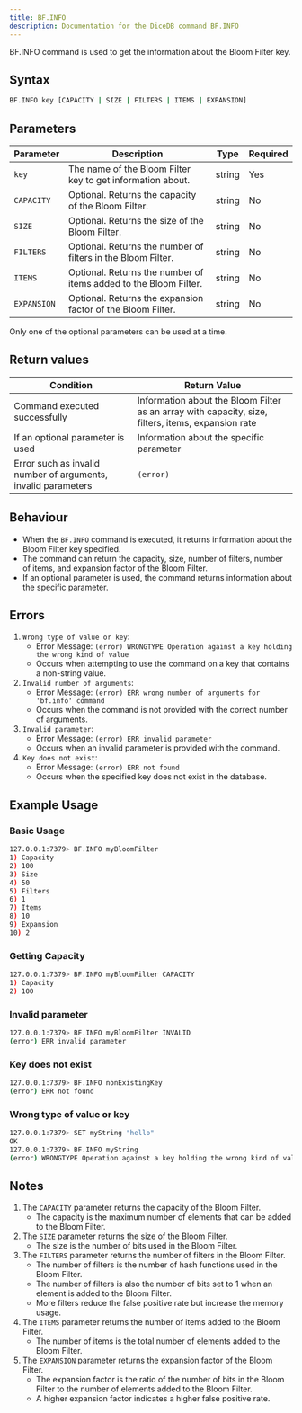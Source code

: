 ```yaml
---
title: BF.INFO
description: Documentation for the DiceDB command BF.INFO
---
```

<!-- description -->
BF.INFO command is used to get the information about the Bloom Filter key. 

## Syntax

```bash
BF.INFO key [CAPACITY | SIZE | FILTERS | ITEMS | EXPANSION]
```

## Parameters
| Parameter | Description                                                               | Type    | Required |
|-----------|---------------------------------------------------------------------------|---------|----------|
| `key`       | The name of the Bloom Filter key to get information about.                | string  | Yes      |
| `CAPACITY`  | Optional. Returns the capacity of the Bloom Filter.                       | string  | No       |
| `SIZE`      | Optional. Returns the size of the Bloom Filter.                           | string  | No       |
| `FILTERS`   | Optional. Returns the number of filters in the Bloom Filter.              | string  | No       |
| `ITEMS`     | Optional. Returns the number of items added to the Bloom Filter.          | string  | No       |
| `EXPANSION` | Optional. Returns the expansion factor of the Bloom Filter.               | string  | No       |

Only one of the optional parameters can be used at a time.



## Return values

| Condition                                      | Return Value                                      |
|------------------------------------------------|---------------------------------------------------|
| Command executed successfully                  | Information about the Bloom Filter as an array with capacity, size, filters, items, expansion rate             |
| If an optional parameter is used               | Information about the specific parameter         |
| Error such as invalid number of arguments, invalid parameters      | `(error)`                                   |,

## Behaviour

- When the `BF.INFO` command is executed, it returns information about the Bloom Filter key specified.
- The command can return the capacity, size, number of filters, number of items, and expansion factor of the Bloom Filter.
- If an optional parameter is used, the command returns information about the specific parameter.

## Errors

1. `Wrong type of value or key`:
   - Error Message: `(error) WRONGTYPE Operation against a key holding the wrong kind of value`
   - Occurs when attempting to use the command on a key that contains a non-string value.
2. `Invalid number of arguments`:
   - Error Message: `(error) ERR wrong number of arguments for 'bf.info' command`
   - Occurs when the command is not provided with the correct number of arguments.
3. `Invalid parameter`:
    - Error Message: `(error) ERR invalid parameter`
    - Occurs when an invalid parameter is provided with the command.
4. `Key does not exist`:
    - Error Message: `(error) ERR not found`
    - Occurs when the specified key does not exist in the database.

## Example Usage

### Basic Usage

```bash
127.0.0.1:7379> BF.INFO myBloomFilter
1) Capacity
2) 100
3) Size
4) 50
5) Filters
6) 1
7) Items
8) 10
9) Expansion
10) 2
```
### Getting Capacity
<!-- getting capacity -->
```bash
127.0.0.1:7379> BF.INFO myBloomFilter CAPACITY
1) Capacity
2) 100
```

### Invalid parameter

```bash
127.0.0.1:7379> BF.INFO myBloomFilter INVALID
(error) ERR invalid parameter
```

### Key does not exist

```bash
127.0.0.1:7379> BF.INFO nonExistingKey
(error) ERR not found
```

### Wrong type of value or key

```bash
127.0.0.1:7379> SET myString "hello"
OK
127.0.0.1:7379> BF.INFO myString
(error) WRONGTYPE Operation against a key holding the wrong kind of value
```

## Notes

1. The `CAPACITY` parameter returns the capacity of the Bloom Filter.
    - The capacity is the maximum number of elements that can be added to the Bloom Filter.
2. The `SIZE` parameter returns the size of the Bloom Filter.
    - The size is the number of bits used in the Bloom Filter.
3. The `FILTERS` parameter returns the number of filters in the Bloom Filter.
    - The number of filters is the number of hash functions used in the Bloom Filter.
    - The number of filters is also the number of bits set to 1 when an element is added to the Bloom Filter.
    - More filters reduce the false positive rate but increase the memory usage.
4. The `ITEMS` parameter returns the number of items added to the Bloom Filter.
    - The number of items is the total number of elements added to the Bloom Filter.
5. The `EXPANSION` parameter returns the expansion factor of the Bloom Filter.
    - The expansion factor is the ratio of the number of bits in the Bloom Filter to the number of elements added to the Bloom Filter.
    - A higher expansion factor indicates a higher false positive rate.

